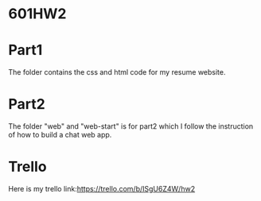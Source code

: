 # 601HW2
# Part1
The folder contains the css and html code for my resume website.
# Part2
The folder "web" and "web-start" is for part2 which I follow the instruction of how to build a chat web app.
# Trello
Here is my trello link:https://trello.com/b/ISgU6Z4W/hw2
